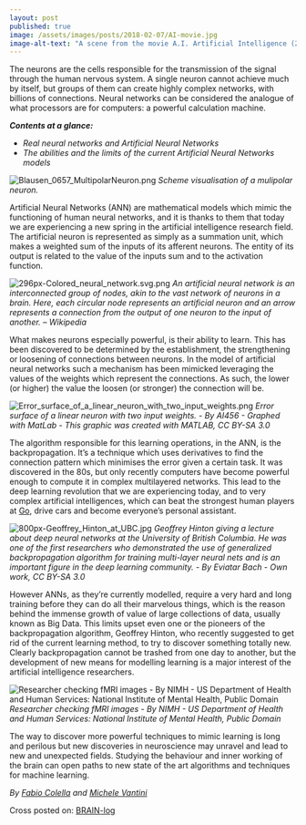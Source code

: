 ```yaml
---
layout: post
published: true
image: /assets/images/posts/2018-02-07/AI-movie.jpg
image-alt-text: "A scene from the movie A.I. Artificial Intelligence (2001) - © 2001 - Warner Brothers and Dreamworks LLC - All Rights Reserved"
---
```

The neurons are the cells responsible for the transmission of the signal through the human nervous system. A single neuron cannot achieve much by itself, but groups of them can create highly complex networks, with billions of connections. Neural networks can be considered the analogue of what processors are for computers: a powerful calculation machine.

***Contents at a glance:***

- _Real neural networks and Artificial Neural Networks_
- _The abilities and the limits of the current Artificial Neural Networks models_

![Blausen_0657_MultipolarNeuron.png]({{site.baseurl}}/assets/images/posts/2018-02-07/Blausen_0657_MultipolarNeuron.png)
*Scheme visualisation of a mulipolar neuron.*

Artificial Neural Networks (ANN) are mathematical models which mimic the functioning of human neural networks, and it is thanks to them that today we are experiencing a new spring in the artificial intelligence research field. The artificial neuron is represented as simply as a summation unit, which makes a weighted sum of the inputs of its afferent neurons. The entity of its output is related to the value of the inputs sum and to the activation function.

![296px-Colored_neural_network.svg.png]({{site.baseurl}}/assets/images/posts/2018-02-07/296px-Colored_neural_network.svg.png)
*An artificial neural network is an interconnected group of nodes, akin to the vast network of neurons in a brain. Here, each circular node represents an artificial neuron and an arrow represents a connection from the output of one neuron to the input of another. – Wikipedia*

What makes neurons especially powerful, is their ability to learn. This has been discovered to be determined by the establishment, the strengthening or loosening of connections between neurons. In the model of artificial neural networks such a mechanism has been mimicked leveraging the values of the weights which represent the connections. As such, the lower (or higher) the value the loosen (or stronger) the connection will be.

![Error_surface_of_a_linear_neuron_with_two_input_weights.png]({{site.baseurl}}/assets/images/posts/2018-02-07/Error_surface_of_a_linear_neuron_with_two_input_weights.png)
*Error surface of a linear neuron with two input weights. - By AI456 - Graphed with MatLab - This graphic was created with MATLAB, CC BY-SA 3.0*

The algorithm responsible for this learning operations, in the ANN, is the backpropagation. It’s a technique which uses derivatives to find the connection pattern which minimises the error given a certain task. It was discovered in the 80s, but only recently computers have become powerful enough to compute it in complex multilayered networks. This lead to the deep learning revolution that we are experiencing today, and to very complex artificial intelligences, which can beat the strongest human players at [Go](https://en.wikipedia.org/wiki/Go_(game)#Computers_and_Go "Game of Go"), drive cars and become everyone’s personal assistant.

![800px-Geoffrey_Hinton_at_UBC.jpg]({{site.baseurl}}/assets/images/posts/2018-02-07/800px-Geoffrey_Hinton_at_UBC.jpg)
*Geoffrey Hinton giving a lecture about deep neural networks at the University of British Columbia. He was one of the first researchers who demonstrated the use of generalized backpropagation algorithm for training multi-layer neural nets and is an important figure in the deep learning community. - By Eviatar Bach - Own work, CC BY-SA 3.0*

However ANNs, as they’re currently modelled, require a very hard and long training before they can do all their marvelous things, which is the reason behind the immense growth of value of large collections of data, usually known as Big Data. This limits upset even one or the pioneers of the backpropagation algorithm, Geoffrey Hinton, who recently suggested to get rid of the current learning method, to try to discover something totally new. Clearly backpropagation cannot be trashed from one day to another, but the development of new means for modelling learning is a major interest of the artificial intelligence researchers.

![Researcher checking fMRI images - By NIMH - US Department of Health and Human Services: National Institute of Mental Health, Public Domain]({{site.baseurl}}/assets/images/posts/2018-02-07/Researcher-test.jpg)
*Researcher checking fMRI images - By NIMH - US Department of Health and Human Services: National Institute of Mental Health, Public Domain*

The way to discover more powerful techniques to mimic learning is long and perilous but new discoveries in neuroscience may unravel and lead to new and unexpected fields. Studying the behaviour and inner working of the brain can open paths to new state of the art algorithms and techniques for machine learning.

*By [Fabio Colella](/about/) and [Michele Vantini](https://www.linkedin.com/in/michele-vantini-9825bb42/)*

Cross posted on: [BRAIN-log](https://blogs.aalto.fi/brainlog/2017/09/17/the-computer-who-dreams-of-becoming-a-real-boy/ "The computer who dreams of becoming a real boy")
